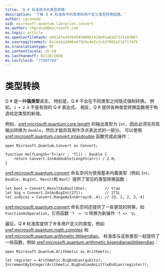 ```yaml
---
title: 'Q # 标准库中的类型转换'
description: '了解 Q # 标准库中的常用和用户定义类型转换函数。'
author: cgranade
uid: microsoft.quantum.libraries.convert
ms.author: chgranad@microsoft.com
ms.topic: article
ms.openlocfilehash: e941d7e3d76459546861410e91a03d7315183867
ms.sourcegitcommit: 6ccea4a2006a47569c4e2c2cb37001e132f17476
ms.translationtype: MT
ms.contentlocale: zh-CN
ms.lasthandoff: 02/28/2020
ms.locfileid: "77907794"
---
```

# <a name="type-conversions"></a>类型转换 #

Q # 是一种**强类型**语言。
特别是，Q # 不会在不同类型之间隐式强制转换。 例如，`1 + 2.0` 不是有效的 Q # 表达式。
相反，Q # 提供各种类型转换函数用于构造给定类型的新值。

例如，<xref:microsoft.quantum.core.length> 的输出类型为 `Int`，因此必须先将其输出转换为 `Double`，然后才能将其用作浮点表达式的一部分。
可以使用 <xref:microsoft.quantum.convert.intasdouble> 函数完成此操作：

```qsharp
open Microsoft.Quantum.Convert as Convert;

function HalfLength<'T>(arr : 'T[]) : Double {
    return Convert.IntAsDouble(Length(arr)) / 2.0;
}
```

<xref:microsoft.quantum.convert> 命名空间为使用基本内置类型（例如 `Int`、`Double`、`BigInt`、`Result`和 `Bool`）提供了常见的类型转换函数：

```qsharp
let bool = Convert.ResultAsBool(One);        // true
let big = Convert.IntAsBigInt(271);          // 271L
let indices = Convert.RangeAsIntArray(0..4); // [0, 1, 2, 3, 4]
```

<xref:microsoft.quantum.convert> 命名空间还提供了一些更现的转换，如 `FunctionAsOperation`，它将函数 `'T -> 'U` 转换为新操作 `'T => 'U`。

最后，Q # 标准库提供了许多用户定义的类型，例如 <xref:microsoft.quantum.math.complex> 和 <xref:microsoft.quantum.arithmetic.littleendian>。
标准库与这些类型一起提供了一些函数，例如 <xref:microsoft.quantum.arithmetic.bigendianaslittleendian>：

```Q#
open Microsoft.Quantum.Arithmetic as Arithmetic;

let register = Arithmetic.BigEndian(qubits);
IncrementByInteger(Arithmetic.BigEndianAsLittleEndian(register));
```
